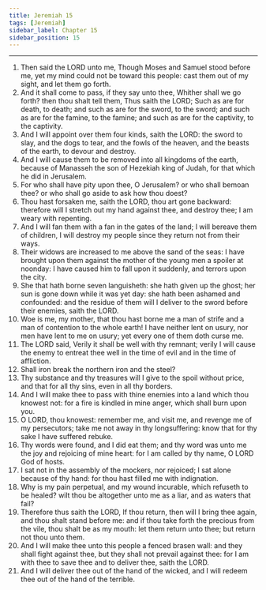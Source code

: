 ```yaml
---
title: Jeremiah 15
tags: [Jeremiah]
sidebar_label: Chapter 15
sidebar_position: 15
---
```


---
1. Then said the LORD unto me, Though Moses and Samuel stood before me, yet my mind could not be toward this people: cast them out of my sight, and let them go forth.
2. And it shall come to pass, if they say unto thee, Whither shall we go forth? then thou shalt tell them, Thus saith the LORD; Such as are for death, to death; and such as are for the sword, to the sword; and such as are for the famine, to the famine; and such as are for the captivity, to the captivity.
3. And I will appoint over them four kinds, saith the LORD: the sword to slay, and the dogs to tear, and the fowls of the heaven, and the beasts of the earth, to devour and destroy.
4. And I will cause them to be removed into all kingdoms of the earth, because of Manasseh the son of Hezekiah king of Judah, for that which he did in Jerusalem.
5. For who shall have pity upon thee, O Jerusalem? or who shall bemoan thee? or who shall go aside to ask how thou doest?
6. Thou hast forsaken me, saith the LORD, thou art gone backward: therefore will I stretch out my hand against thee, and destroy thee; I am weary with repenting.
7. And I will fan them with a fan in the gates of the land; I will bereave them of children, I will destroy my people since they return not from their ways.
8. Their widows are increased to me above the sand of the seas: I have brought upon them against the mother of the young men a spoiler at noonday: I have caused him to fall upon it suddenly, and terrors upon the city.
9. She that hath borne seven languisheth: she hath given up the ghost; her sun is gone down while it was yet day: she hath been ashamed and confounded: and the residue of them will I deliver to the sword before their enemies, saith the LORD.
10. Woe is me, my mother, that thou hast borne me a man of strife and a man of contention to the whole earth! I have neither lent on usury, nor men have lent to me on usury; yet every one of them doth curse me.
11. The LORD said, Verily it shall be well with thy remnant; verily I will cause the enemy to entreat thee well in the time of evil and in the time of affliction.
12. Shall iron break the northern iron and the steel?
13. Thy substance and thy treasures will I give to the spoil without price, and that for all thy sins, even in all thy borders.
14. And I will make thee to pass with thine enemies into a land which thou knowest not: for a fire is kindled in mine anger, which shall burn upon you.
15. O LORD, thou knowest: remember me, and visit me, and revenge me of my persecutors; take me not away in thy longsuffering: know that for thy sake I have suffered rebuke.
16. Thy words were found, and I did eat them; and thy word was unto me the joy and rejoicing of mine heart: for I am called by thy name, O LORD God of hosts.
17. I sat not in the assembly of the mockers, nor rejoiced; I sat alone because of thy hand: for thou hast filled me with indignation.
18. Why is my pain perpetual, and my wound incurable, which refuseth to be healed? wilt thou be altogether unto me as a liar, and as waters that fail?
19. Therefore thus saith the LORD, If thou return, then will I bring thee again, and thou shalt stand before me: and if thou take forth the precious from the vile, thou shalt be as my mouth: let them return unto thee; but return not thou unto them.
20. And I will make thee unto this people a fenced brasen wall: and they shall fight against thee, but they shall not prevail against thee: for I am with thee to save thee and to deliver thee, saith the LORD.
21. And I will deliver thee out of the hand of the wicked, and I will redeem thee out of the hand of the terrible.